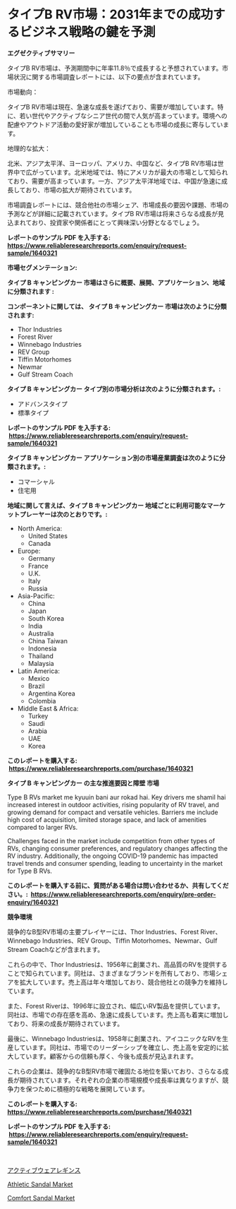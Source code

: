 <p><h1>タイプB RV市場：2031年までの成功するビジネス戦略の鍵を予測</h1></p><p><strong>エグゼクティブサマリー</strong></p>
<p><p>タイプB RV市場は、予測期間中に年率11.8％で成長すると予想されています。市場状況に関する市場調査レポートには、以下の要点が含まれています。</p><p>市場動向：</p><p>タイプB RV市場は現在、急速な成長を遂げており、需要が増加しています。特に、若い世代やアクティブなシニア世代の間で人気が高まっています。環境への配慮やアウトドア活動の愛好家が増加していることも市場の成長に寄与しています。</p><p>地理的な拡大：</p><p>北米、アジア太平洋、ヨーロッパ、アメリカ、中国など、タイプB RV市場は世界中で広がっています。北米地域では、特にアメリカが最大の市場として知られており、需要が高まっています。一方、アジア太平洋地域では、中国が急速に成長しており、市場の拡大が期待されています。</p><p>市場調査レポートには、競合他社の市場シェア、市場成長の要因や課題、市場の予測などが詳細に記載されています。タイプB RV市場は将来さらなる成長が見込まれており、投資家や関係者にとって興味深い分野となるでしょう。</p></p>
<p><strong>レポートのサンプル PDF を入手する: <a href="https://www.reliableresearchreports.com/enquiry/request-sample/1640321">https://www.reliableresearchreports.com/enquiry/request-sample/1640321</a></strong></p>
<p><strong>市場セグメンテーション:</strong></p>
<p><strong> タイプ B キャンピングカー 市場はさらに概要、展開、アプリケーション、地域に分類されます :</strong></p>
<p><strong>コンポーネントに関しては、 タイプ B キャンピングカー 市場は次のように分類されます: &nbsp;</strong></p>
<p><ul><li>Thor Industries</li><li>Forest River</li><li>Winnebago Industries</li><li>REV Group</li><li>Tiffin Motorhomes</li><li>Newmar</li><li>Gulf Stream Coach</li></ul></p>
<p><strong> タイプ B キャンピングカー タイプ別の市場分析は次のように分類されます。:</strong></p>
<p><ul><li>アドバンスタイプ</li><li>標準タイプ</li></ul></p>
<p><strong>レポートのサンプル PDF を入手する: &nbsp;<a href="https://www.reliableresearchreports.com/enquiry/request-sample/1640321">https://www.reliableresearchreports.com/enquiry/request-sample/1640321</a></strong></p>
<p><strong> タイプ B キャンピングカー アプリケーション別の市場産業調査は次のように分類されます。:</strong></p>
<p><ul><li>コマーシャル</li><li>住宅用</li></ul></p>
<p><strong>地域に関して言えば、タイプ B キャンピングカー 地域ごとに利用可能なマーケットプレーヤーは次のとおりです。:</strong></p>
<p><ul>
    <li>
        North America:
        <ul>
            <li>United States</li>
            <li>Canada</li>
        </ul>
    </li>
    <li>
        Europe:
        <ul>
            <li>Germany</li>
            <li>France</li>
            <li>U.K.</li>
            <li>Italy</li>
            <li>Russia</li>
        </ul>
    </li>
    <li>
        Asia-Pacific:
        <ul>
            <li>China</li>
            <li>Japan</li>
            <li>South Korea</li>
            <li>India</li>
            <li>Australia</li>
            <li>China Taiwan</li>
            <li>Indonesia</li>
            <li>Thailand</li>
            <li>Malaysia</li>
        </ul>
    </li>
    <li>
        Latin America:
        <ul>
            <li>Mexico</li>
            <li>Brazil</li>
            <li>Argentina Korea</li>
            <li>Colombia</li>
        </ul>
    </li>
    <li>
        Middle East & Africa:
        <ul>
            <li>Turkey</li>
            <li>Saudi</li>
            <li>Arabia</li>
            <li>UAE</li>
            <li>Korea</li>
        </ul>
    </li>
    </ul></p>
<p><strong>このレポートを購入する: &nbsp;<a href="https://www.reliableresearchreports.com/purchase/1640321">https://www.reliableresearchreports.com/purchase/1640321</a></strong></p>
<p><strong>タイプ B キャンピングカー の主な推進要因と障壁 市場</strong></p>
<p><p>Type B RVs market me kyuuin bani aur rokad hai. Key drivers me shamil hai increased interest in outdoor activities, rising popularity of RV travel, and growing demand for compact and versatile vehicles. Barriers me include high cost of acquisition, limited storage space, and lack of amenities compared to larger RVs.</p><p>Challenges faced in the market include competition from other types of RVs, changing consumer preferences, and regulatory changes affecting the RV industry. Additionally, the ongoing COVID-19 pandemic has impacted travel trends and consumer spending, leading to uncertainty in the market for Type B RVs.</p></p>
<p><strong>このレポートを購入する前に、質問がある場合は問い合わせるか、共有してください。:&nbsp; <a href="https://www.reliableresearchreports.com/enquiry/pre-order-enquiry/1640321">https://www.reliableresearchreports.com/enquiry/pre-order-enquiry/1640321</a></strong></p>
<p><strong>競争環境</strong></p>
<p><p>競争的なB型RV市場の主要プレイヤーには、Thor Industries、Forest River、Winnebago Industries、REV Group、Tiffin Motorhomes、Newmar、Gulf Stream Coachなどが含まれます。</p><p>これらの中で、Thor Industriesは、1956年に創業され、高品質のRVを提供することで知られています。同社は、さまざまなブランドを所有しており、市場シェアを拡大しています。売上高は年々増加しており、競合他社との競争力を維持しています。</p><p>また、Forest Riverは、1996年に設立され、幅広いRV製品を提供しています。同社は、市場での存在感を高め、急速に成長しています。売上高も着実に増加しており、将来の成長が期待されています。</p><p>最後に、Winnebago Industriesは、1958年に創業され、アイコニックなRVを生産しています。同社は、市場でのリーダーシップを確立し、売上高を安定的に拡大しています。顧客からの信頼も厚く、今後も成長が見込まれます。</p><p>これらの企業は、競争的なB型RV市場で確固たる地位を築いており、さらなる成長が期待されています。それぞれの企業の市場規模や成長率は異なりますが、競争力を保つために積極的な戦略を展開しています。</p></p>
<p><strong>このレポートを購入する: &nbsp; <a href="https://www.reliableresearchreports.com/purchase/1640321">https://www.reliableresearchreports.com/purchase/1640321</a></strong></p>
<p><strong>レポートのサンプル PDF を入手する: &nbsp;<a href="https://www.reliableresearchreports.com/enquiry/request-sample/1640321">https://www.reliableresearchreports.com/enquiry/request-sample/1640321</a></strong><strong></strong></p>
<p>&nbsp;</p>
<p><p><a href="https://medium.com/@jamiebertrgnaum3545/%E3%82%A2%E3%82%AF%E3%83%86%E3%82%A3%E3%83%96%E3%82%A6%E3%82%A7%E3%82%A2-%E3%83%AC%E3%82%AE%E3%83%B3%E3%82%B9%E3%82%99%E5%B8%82%E5%A0%B4%E3%81%AF-%E5%B8%82%E5%A0%B4%E3%82%B7%E3%82%A7%E3%82%A2-%E3%82%B5%E3%82%A4%E3%82%B9%E3%82%99-2031%E5%B9%B4%E3%81%BE%E3%81%A6%E3%82%99%E3%81%AE%E4%BA%88%E6%B8%AC%E3%81%AB%E7%84%A6%E7%82%B9%E3%82%92%E5%BD%93%E3%81%A6%E3%81%A6%E3%81%84%E3%81%BE%E3%81%99-ea7609a1a024">アクティブウェアレギンス</a></p><p><a href="https://github.com/guneycigdem35/Market-Research-Report-List-2/blob/main/athletic-sandal-market.md">Athletic Sandal Market</a></p><p><a href="https://github.com/biheemgalvinlouises6hokrh3h/Market-Research-Report-List-1/blob/main/comfort-sandal-market.md">Comfort Sandal Market</a></p></p>